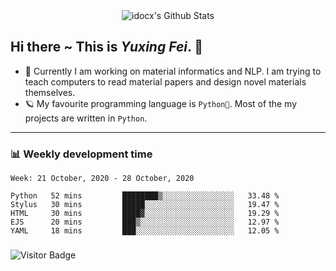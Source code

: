 <div align="center">
    <img align="center" src="https://github-readme-stats.vercel.app/api?username=idocx&show_icons=true&hide_border=true" alt="idocx's Github Stats"></img>
</div>

## Hi there ~ This is *Yuxing Fei*. ‍👋

- 🚀 Currently I am working on material informatics and NLP. I am trying to teach computers to read material papers and design novel materials themselves.
- 🪐 My favourite programming language is `Python🐍`. Most of the my projects are written in `Python`.

---

### 📊 Weekly development time
<!--START_SECTION:waka-->
```text
Week: 21 October, 2020 - 28 October, 2020

Python   52 mins         ████████▒░░░░░░░░░░░░░░░░   33.48 % 
Stylus   30 mins         █████░░░░░░░░░░░░░░░░░░░░   19.47 % 
HTML     30 mins         ████▓░░░░░░░░░░░░░░░░░░░░   19.29 % 
EJS      20 mins         ███▒░░░░░░░░░░░░░░░░░░░░░   12.97 % 
YAML     18 mins         ███░░░░░░░░░░░░░░░░░░░░░░   12.05 % 
```
<!--END_SECTION:waka-->

### 

![Visitor Badge](https://visitor-badge.laobi.icu/badge?page_id=idocx.idocx)